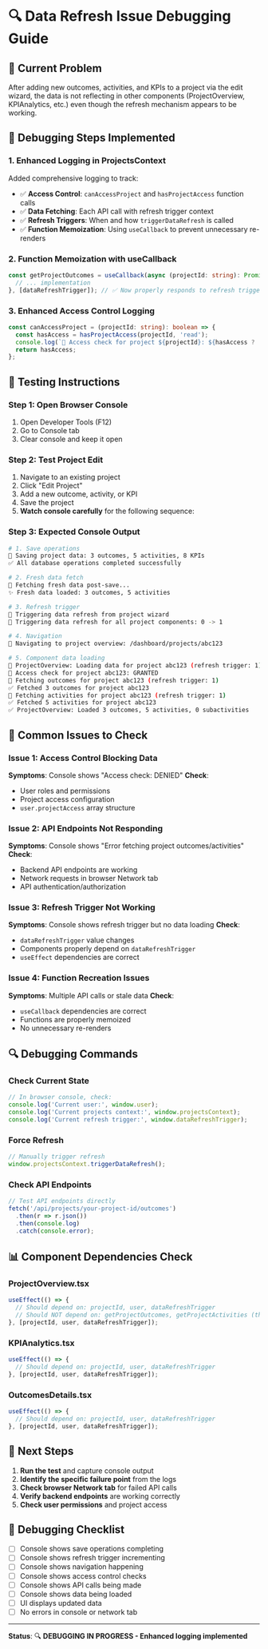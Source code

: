 # 🔍 Data Refresh Issue Debugging Guide

## 🐛 **Current Problem**
After adding new outcomes, activities, and KPIs to a project via the edit wizard, the data is not reflecting in other components (ProjectOverview, KPIAnalytics, etc.) even though the refresh mechanism appears to be working.

## 🔧 **Debugging Steps Implemented**

### **1. Enhanced Logging in ProjectsContext**
Added comprehensive logging to track:
- ✅ **Access Control**: `canAccessProject` and `hasProjectAccess` function calls
- ✅ **Data Fetching**: Each API call with refresh trigger context
- ✅ **Refresh Triggers**: When and how `triggerDataRefresh` is called
- ✅ **Function Memoization**: Using `useCallback` to prevent unnecessary re-renders

### **2. Function Memoization with useCallback**
```typescript
const getProjectOutcomes = useCallback(async (projectId: string): Promise<Outcome[]> => {
  // ... implementation
}, [dataRefreshTrigger]); // ✅ Now properly responds to refresh triggers
```

### **3. Enhanced Access Control Logging**
```typescript
const canAccessProject = (projectId: string): boolean => {
  const hasAccess = hasProjectAccess(projectId, 'read');
  console.log(`🔐 Access check for project ${projectId}: ${hasAccess ? 'GRANTED' : 'DENIED'}`);
  return hasAccess;
};
```

## 🧪 **Testing Instructions**

### **Step 1: Open Browser Console**
1. Open Developer Tools (F12)
2. Go to Console tab
3. Clear console and keep it open

### **Step 2: Test Project Edit**
1. Navigate to an existing project
2. Click "Edit Project"
3. Add a new outcome, activity, or KPI
4. Save the project
5. **Watch console carefully** for the following sequence:

### **Step 3: Expected Console Output**
```bash
# 1. Save operations
💾 Saving project data: 3 outcomes, 5 activities, 8 KPIs
✅ All database operations completed successfully

# 2. Fresh data fetch
🔄 Fetching fresh data post-save...
✨ Fresh data loaded: 3 outcomes, 5 activities

# 3. Refresh trigger
🔄 Triggering data refresh from project wizard
🔄 Triggering data refresh for all project components: 0 -> 1

# 4. Navigation
🧭 Navigating to project overview: /dashboard/projects/abc123

# 5. Component data loading
🔄 ProjectOverview: Loading data for project abc123 (refresh trigger: 1)
🔐 Access check for project abc123: GRANTED
🔄 Fetching outcomes for project abc123 (refresh trigger: 1)
✅ Fetched 3 outcomes for project abc123
🔄 Fetching activities for project abc123 (refresh trigger: 1)
✅ Fetched 5 activities for project abc123
✅ ProjectOverview: Loaded 3 outcomes, 5 activities, 0 subactivities
```

## 🚨 **Common Issues to Check**

### **Issue 1: Access Control Blocking Data**
**Symptoms**: Console shows "Access check: DENIED"
**Check**: 
- User roles and permissions
- Project access configuration
- `user.projectAccess` array structure

### **Issue 2: API Endpoints Not Responding**
**Symptoms**: Console shows "Error fetching project outcomes/activities"
**Check**:
- Backend API endpoints are working
- Network requests in browser Network tab
- API authentication/authorization

### **Issue 3: Refresh Trigger Not Working**
**Symptoms**: Console shows refresh trigger but no data loading
**Check**:
- `dataRefreshTrigger` value changes
- Components properly depend on `dataRefreshTrigger`
- `useEffect` dependencies are correct

### **Issue 4: Function Recreation Issues**
**Symptoms**: Multiple API calls or stale data
**Check**:
- `useCallback` dependencies are correct
- Functions are properly memoized
- No unnecessary re-renders

## 🔍 **Debugging Commands**

### **Check Current State**
```javascript
// In browser console, check:
console.log('Current user:', window.user);
console.log('Current projects context:', window.projectsContext);
console.log('Current refresh trigger:', window.dataRefreshTrigger);
```

### **Force Refresh**
```javascript
// Manually trigger refresh
window.projectsContext.triggerDataRefresh();
```

### **Check API Endpoints**
```javascript
// Test API endpoints directly
fetch('/api/projects/your-project-id/outcomes')
  .then(r => r.json())
  .then(console.log)
  .catch(console.error);
```

## 📊 **Component Dependencies Check**

### **ProjectOverview.tsx**
```typescript
useEffect(() => {
  // Should depend on: projectId, user, dataRefreshTrigger
  // Should NOT depend on: getProjectOutcomes, getProjectActivities (these are memoized)
}, [projectId, user, dataRefreshTrigger]);
```

### **KPIAnalytics.tsx**
```typescript
useEffect(() => {
  // Should depend on: projectId, user, dataRefreshTrigger
}, [projectId, user, dataRefreshTrigger]);
```

### **OutcomesDetails.tsx**
```typescript
useEffect(() => {
  // Should depend on: projectId, user, dataRefreshTrigger
}, [projectId, user, dataRefreshTrigger]);
```

## 🎯 **Next Steps**

1. **Run the test** and capture console output
2. **Identify the specific failure point** from the logs
3. **Check browser Network tab** for failed API calls
4. **Verify backend endpoints** are working correctly
5. **Check user permissions** and project access

## 📝 **Debugging Checklist**

- [ ] Console shows save operations completing
- [ ] Console shows refresh trigger incrementing
- [ ] Console shows navigation happening
- [ ] Console shows access control checks
- [ ] Console shows API calls being made
- [ ] Console shows data being loaded
- [ ] UI displays updated data
- [ ] No errors in console or network tab

---

**Status**: 🔍 **DEBUGGING IN PROGRESS - Enhanced logging implemented**
